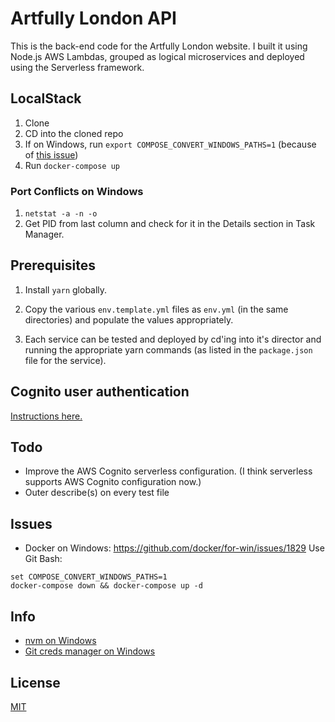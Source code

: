 # Artfully London API

This is the back-end code for the Artfully London website. I built it using Node.js AWS Lambdas, grouped as logical microservices and deployed using the Serverless framework.

## LocalStack

1.  Clone
1.  CD into the cloned repo
1.  If on Windows, run `export COMPOSE_CONVERT_WINDOWS_PATHS=1` (because of [this issue](https://github.com/docker/for-win/issues/1829))
1.  Run `docker-compose up`

### Port Conflicts on Windows

1.  `netstat -a -n -o`
1.  Get PID from last column and check for it in the Details section in Task Manager.

## Prerequisites

1.  Install `yarn` globally.

2.  Copy the various `env.template.yml` files as `env.yml`
    (in the same directories) and populate the values appropriately.

3.  Each service can be tested and deployed by cd'ing into it's
    director and running the appropriate yarn commands (as listed in
    the `package.json` file for the service).

## Cognito user authentication

[Instructions here.](https://stackoverflow.com/a/45253010)

## Todo

- Improve the AWS Cognito serverless configuration. (I think serverless
  supports AWS Cognito configuration now.)
- Outer describe(s) on every test file

## Issues

- Docker on Windows: https://github.com/docker/for-win/issues/1829
  Use Git Bash:

```
set COMPOSE_CONVERT_WINDOWS_PATHS=1
docker-compose down && docker-compose up -d
```

## Info

- [nvm on Windows](https://github.com/coreybutler/nvm-windows)
- [Git creds manager on Windows](https://github.com/Microsoft/Git-Credential-Manager-for-Windows)

## License

[MIT](LICENSE)
